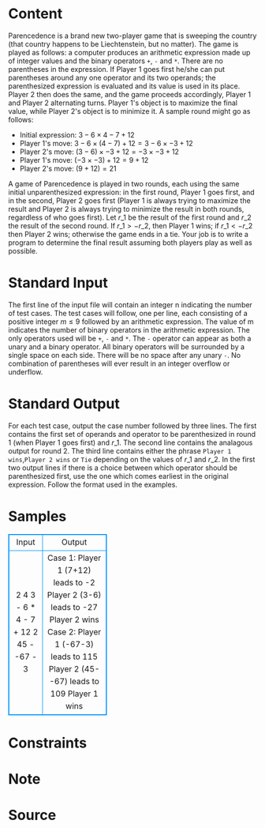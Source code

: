 
# Content

Parencedence is a brand new two-player game that is sweeping the country (that country happens to be Liechtenstein, but no matter). The game is played as follows: a computer produces an arithmetic expression made up of integer values and the binary operators `+`, `-` and `*`. There are no parentheses in the expression. If Player $1$ goes first he/she can put parentheses around any one operator and its two operands; the parenthesized expression is evaluated and its value is used in its place. Player $2$ then does the same, and the game proceeds accordingly, Player $1$ and Player $2$ alternating turns. Player $1$'s object is to maximize the final value, while Player $2$'s object is to minimize it. A sample round might go as follows:
* Initial expression: $3-6\times 4-7+12$
* Player $1$'s move: $3-6\times (4-7)+12 = 3-6\times -3+12$
* Player $2$'s move: $(3-6)\times -3+12 = -3\times -3+12$
* Player $1$'s move: $(-3\times -3)+12 = 9+12$
* Player $2$'s move: $(9+12) = 21$

A game of Parencedence is played in two rounds, each using the same initial unparenthesized expression: in the first round, Player $1$ goes first, and in the second, Player $2$ goes first (Player $1$ is always trying to maximize the result and Player $2$ is always trying to minimize the result in both rounds, regardless of who goes first). Let $r\_1$ be the result of the first round and $r\_2$ the result of the second round. If $r\_1 > - r\_2$, then Player $1$ wins; if $r\_1 < - r\_2$ then Player $2$ wins; otherwise the game ends in a tie. Your job is to write a program to determine the final result assuming both players play as well as possible.

# Standard Input

The first line of the input file will contain an integer n indicating the number of test cases. The test cases will follow, one per line, each consisting of a positive integer $m\leq 9$ followed by an arithmetic expression. The value of m indicates the number of binary operators in the arithmetic expression. The only operators used will be `+`, `-` and `*`. The `-` operator can appear as both a unary and a binary operator. All binary operators will be surrounded by a single space on each side. There will be no space after any unary `-`. No combination of parentheses will ever result in an integer overflow or underflow.

# Standard Output

For each test case, output the case number followed by three lines. The first contains the first set of operands and operator to be parenthesized in round $1$ (when Player $1$ goes first) and $r\_1$. The second line contains the analagous output for round $2$. The third line contains either the phrase `Player 1 wins`,`Player 2 wins` or `Tie` depending on the values of $r\_1$ and $r\_2$. In the first two output lines if there is a choice between which operator should be parenthesized first, use the one which comes earliest in the original expression. Follow the format used in the examples.

# Samples

<style>
        table,table tr th, table tr td { border:1px solid #0094ff; }
        table { width: 200px; min-height: 25px; line-height: 25px; text-align: center; border-collapse: collapse;}   
    </style>
<table>
	<tr>
		<td>Input</td>
		<td>Output</td>
	</tr>
<tr><td>2
4 3 - 6 * 4 - 7 + 12
2 45 - -67 - 3</td><td>Case 1:
Player 1 (7+12) leads to -2
Player 2 (3-6) leads to -27
Player 2 wins
Case 2:
Player 1 (-67-3) leads to 115
Player 2 (45--67) leads to 109
Player 1 wins</td></tr></table>


# Constraints



# Note



# Source


